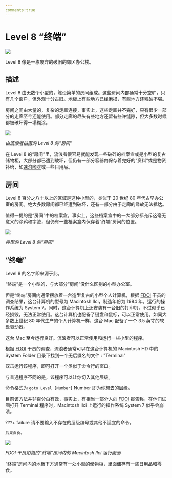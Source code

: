 ```yaml
---
comments:true
---
```


# Level 8 “终端”

![](https://pic2.zhimg.com/80/v2-532729dac85217b983c8adbc88a997f3_720w.webp)

Level 8 像是一栋废弃的破旧的郊区办公楼。

## 描述

Level 8 由无数个小型的，陈设简单的房间组成。这些房间内部通常十分空旷，只有几个窗户，但外观十分古旧。地板上有些地方已经磨损，有些地方还残破不堪。

房间之间由大量的，复杂的走廊连接，事实上，这些走廊并不完好，只有很少一部分的走廊至今还能使用。部分走廊的尽头有些地方还留有些许缝隙，但大多数时候都被破坏得一塌糊涂。

![](https://image.zhaohonghao-qwq.com/file/379f5fb346e000fdda18e.jpg)

*由流浪者拍摄的 Level 8 的“房间”*

在 Level 8 的“房间”里，流浪者很容易就能发现一些破碎的档案盒或是小型的复古储物柜，大部分都已遭到破坏，但仍有一部分容器内保存着完好的“资料”或是物资补给，如[速溶咖啡](https://chocolateater.github.io/FD-Class/Objects/instant_coffee/)或一些日用品。

## 房间

Level 8 百分之八十以上的区域是这种小型的，类似于 20 世纪 80 年代古早办公室的房间。绝大多数房间都已经遭到破坏，还有一部分由于走廊的缘故无法抵达。

值得一提的是“房间”中的档案盒，事实上，这些档案盒中的一大部分都充斥这毫无意义的涂鸦和字迹，但仍有一些档案盒内保存着“终端”房间的位置。

![](https://image.zhaohonghao-qwq.com/file/1374f356de0691269cb11.jpg)

*典型的 Level 8 的“房间”*

## “终端”

Level 8 的名字即来源于此。

“终端”是一个小型的，与大部分“房间”没什么区别的小型办公室。

但是“终端”房间内通常摆放着一台造型复古的小型个人计算机，根据 [FDOI](https://chocolateater.github.io/FD-Class/Organizations/FDOI/) 干员的调查结果，这台计算机的型号为 Macintosh IIci，制造年份为 1984 年，运行的操作系统为 System 7。同时，这台计算机上还安装有一台旧的打印机，不过似乎已经损毁，无法正常使用。这台计算机也配备了键盘和鼠标，可以正常使用。如同大多数上世纪 80 年代生产的个人计算机一样，这台 Mac 配备了一个 3.5 英寸的软盘驱动器。

这台 Mac 至今运行良好。流浪者可以正常使用和运行一些小型的程序。

根据 [FDOI](https://chocolateater.github.io/FD-Class/Organizations/FDOI/) 干员的调查，流浪者通常可以在这台计算机的 Macintosh HD 中的 System Folder 目录下找到一个无后缀名的文件 : "Terminal"

双击运行该程序，即可打开一个类似于命令行的窗口。

与普通程序不同的是，该程序可以让你切入其他层级。

命令格式为 ``goto Level [Number]`` Number 即为你想去的层级。

目前该方法并非百分白有效，事实上，有相当一部分人向 [FDOI](https://chocolateater.github.io/FD-Class/Organizations/FDOI/) 报告称，在他们试图打开 Terminal 程序时，Macintosh IIci 上运行的操作系统 System 7 似乎会崩溃。

???+ failure
    请不要输入不存在的层级编号或其他不适宜的命令。

    后果自负。

![](https://image.zhaohonghao-qwq.com/file/077bf57ed72db26123dc4.png)

*FDOI 干员拍摄的“终端”房间内的 Macintosh IIci 运行画面*

“终端”房间内的地板下方通常有一处小型的储物柜，里面储存有一些日用品和零食。

